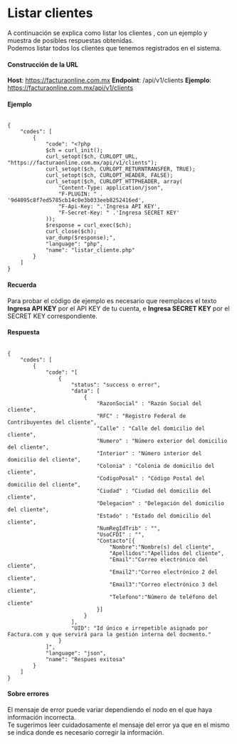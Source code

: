 # Listar clientes

A continuación se explica como listar los clientes , con un ejemplo y muestra de posibles respuestas obtenidas.  
Podemos listar todos los clientes que tenemos registrados en el sistema.


#### Construcción de la URL

**Host**: https://facturaonline.com.mx
**Endpoint**:  /api/v1/clients
**Ejemplo**:  https://facturaonline.com.mx/api/v1/clients


#### Ejemplo

```

{
    "codes": [
        {
            "code": "<?php
            $ch = curl_init();
            curl_setopt($ch, CURLOPT_URL, "https://facturaonline.com.mx/api/v1/clients");
            curl_setopt($ch, CURLOPT_RETURNTRANSFER, TRUE);
            curl_setopt($ch, CURLOPT_HEADER, FALSE);
            curl_setopt($ch, CURLOPT_HTTPHEADER, array(
                "Content-Type: application/json",
                "F-PLUGIN: " . '9d4095c8f7ed5785cb14c0e3b033eeb8252416ed',
                "F-Api-Key: ".'Ingresa API KEY',
                "F-Secret-Key: " .'Ingresa SECRET KEY'
            ));
            $response = curl_exec($ch);
            curl_close($ch);
            var_dump($response);",
            "language": "php",
            "name": "listar_cliente.php"
        }
    ]
}

```


#### Recuerda

Para probar el código de ejemplo es necesario que reemplaces el texto  **Ingresa API KEY**  por el API KEY de tu cuenta, e **Ingresa SECRET KEY**  por el SECRET KEY correspondiente.


#### Respuesta

```

{
    "codes": [
        {
            "code": "[
                {
                    "status": "success o error",
                    "data": [
                        {
                            "RazonSocial" : "Razón Social del cliente",
                            "RFC" : "Registro Federal de Contribuyentes del cliente",
                            "Calle" : "Calle del domicilio del cliente",
                            "Numero" : "Número exterior del domicilio del cliente",
                            "Interior" : "Número interior del domicilio del cliente",
                            "Colonia" : "Colonia de domicilio del cliente",
                            "CodigoPosal" : "Código Postal del domicilio del cliente",
                            "Ciudad" : "Ciudad del domicilio del cliente",
                            "Delegacion" : "Delegación del domicilio del cliente",
                            "Estado" : "Estado del domicilio del cliente",
                            "NumRegIdTrib" : "",
                            "UsoCFDI" : "",
                            "Contacto"[{
                                "Nombre":"Nombre(s) del cliente",
                                "Apellidos":"Apellidos del cliente",
                                "Email":"Correo electrónico del cliente",
                                "Email2":"Correo electrónico 2 del cliente",
                                "Email3":"Correo electrónico 3 del cliente",
                                "Telefono":"Número de teléfono del cliente"
                            }]
                        }
                    ],
                    "UID": "Id único e irrepetible asignado por Factura.com y que servirá para la gestión interna del docmento."
                }
            ]",
            "language": "json",
            "name": "Respues exitosa"
        }
    ]
}

```


#### Sobre errores

El mensaje de error puede variar dependiendo el nodo en el que haya información incorrecta.  
Te sugerimos leer cuidadosamente el mensaje del error ya que en el mismo se indica donde es necesario corregir la información.
